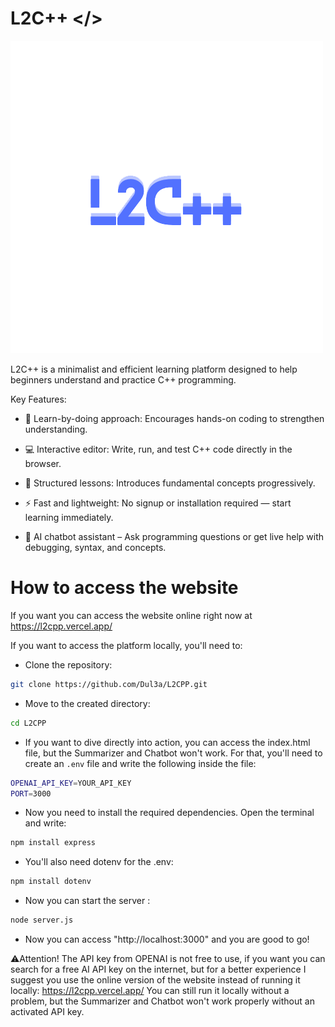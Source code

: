 # L2C++ </>
![image alt](https://github.com/Dul3a/L2CPP/blob/bb896305e83a3a7b4cef6871a20a12d7af095ddf/Images%20%26%20Videos/L2C%2B%2B%20LOGO%20500x500.png)

L2C++ is a minimalist and efficient learning platform designed to help beginners understand and practice C++ programming.

Key Features:
- 🧠 Learn-by-doing approach: Encourages hands-on coding to strengthen understanding.

- 💻 Interactive editor: Write, run, and test C++ code directly in the browser.

- 📘 Structured lessons: Introduces fundamental concepts progressively.

- ⚡ Fast and lightweight: No signup or installation required — start learning immediately.

- 🤖 AI chatbot assistant – Ask programming questions or get live help with debugging, syntax, and concepts.

# How to access the website

If you want you can access the website online right now at https://l2cpp.vercel.app/

If you want to access the platform locally, you'll need to:
- Clone the repository: 
```bash
git clone https://github.com/Dul3a/L2CPP.git
```
- Move to the created directory:
```bash
cd L2CPP
```
- If you want to dive directly into action, you can access the index.html file, but the Summarizer and Chatbot won't work. For that,
you'll need to create an `.env` file and write the following inside the file:
```bash
OPENAI_API_KEY=YOUR_API_KEY
PORT=3000
```
- Now you need to install the required dependencies. Open the terminal and write:
```bash
npm install express
```
- You'll also need dotenv for the .env:
```bash
npm install dotenv
```
- Now you can start the server :
```bash
node server.js
```
- Now you can access "http://localhost:3000" and you are good to go!

⚠️Attention! The API key from OPENAI is not free to use, if you want you can search for a free AI API key on the internet, but for a better experience I suggest you use the online version of the website instead of running it locally: https://l2cpp.vercel.app/
You can still run it locally without a problem, but the Summarizer and Chatbot won't work properly without an activated API key.
